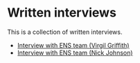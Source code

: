 # Written interviews

This is a collection of written interviews.

* [Interview with ENS team (Virgil Griffith)](https://medium.com/the-ethereum-name-service/interview-with-ens-team-virgil-griffith-4dd1dcf9d13f)
* [Interview with ENS team (Nick Johnson)](https://medium.com/the-ethereum-name-service/interview-with-ens-team-nick-johnson-d98fb296d228)
